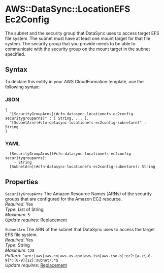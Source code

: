 # AWS::DataSync::LocationEFS Ec2Config<a name="aws-properties-datasync-locationefs-ec2config"></a>

The subnet and the security group that DataSync uses to access target EFS file system\. The subnet must have at least one mount target for that file system\. The security group that you provide needs to be able to communicate with the security group on the mount target in the subnet specified\. 

## Syntax<a name="aws-properties-datasync-locationefs-ec2config-syntax"></a>

To declare this entity in your AWS CloudFormation template, use the following syntax:

### JSON<a name="aws-properties-datasync-locationefs-ec2config-syntax.json"></a>

```
{
  "[SecurityGroupArns](#cfn-datasync-locationefs-ec2config-securitygrouparns)" : [ String, ... ],
  "[SubnetArn](#cfn-datasync-locationefs-ec2config-subnetarn)" : String
}
```

### YAML<a name="aws-properties-datasync-locationefs-ec2config-syntax.yaml"></a>

```
  [SecurityGroupArns](#cfn-datasync-locationefs-ec2config-securitygrouparns): 
    - String
  [SubnetArn](#cfn-datasync-locationefs-ec2config-subnetarn): String
```

## Properties<a name="aws-properties-datasync-locationefs-ec2config-properties"></a>

`SecurityGroupArns`  <a name="cfn-datasync-locationefs-ec2config-securitygrouparns"></a>
The Amazon Resource Names \(ARNs\) of the security groups that are configured for the Amazon EC2 resource\.  
*Required*: Yes  
*Type*: List of String  
*Maximum*: `5`  
*Update requires*: [Replacement](https://docs.aws.amazon.com/AWSCloudFormation/latest/UserGuide/using-cfn-updating-stacks-update-behaviors.html#update-replacement)

`SubnetArn`  <a name="cfn-datasync-locationefs-ec2config-subnetarn"></a>
The ARN of the subnet that DataSync uses to access the target EFS file system\.  
*Required*: Yes  
*Type*: String  
*Maximum*: `128`  
*Pattern*: `^arn:(aws|aws-cn|aws-us-gov|aws-iso|aws-iso-b):ec2:[a-z\-0-9]*:[0-9]{12}:subnet/.*$`  
*Update requires*: [Replacement](https://docs.aws.amazon.com/AWSCloudFormation/latest/UserGuide/using-cfn-updating-stacks-update-behaviors.html#update-replacement)